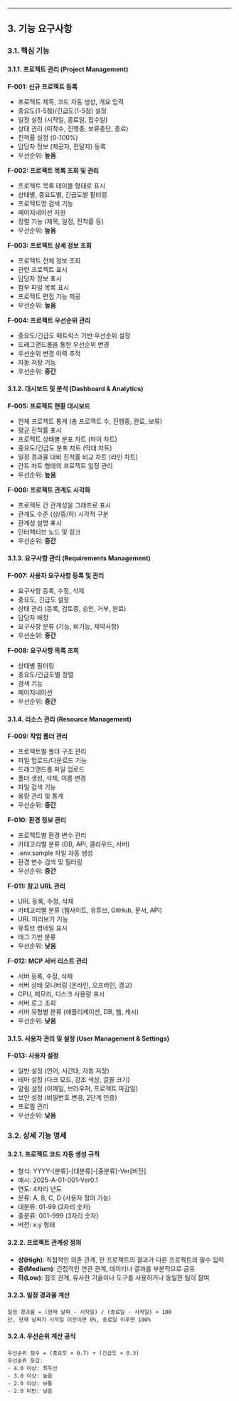 ---

## 3. 기능 요구사항

### 3.1. 핵심 기능

#### 3.1.1. 프로젝트 관리 (Project Management)

**F-001: 신규 프로젝트 등록**
- 프로젝트 제목, 코드 자동 생성, 개요 입력
- 중요도(1-5점)/긴급도(1-5점) 설정
- 일정 설정 (시작일, 종료일, 접수일)
- 상태 관리 (미착수, 진행중, 보류중단, 종료)
- 진척률 설정 (0-100%)
- 담당자 정보 (제공자, 전달자) 등록
- 우선순위: **높음**

**F-002: 프로젝트 목록 조회 및 관리**
- 프로젝트 목록 테이블 형태로 표시
- 상태별, 중요도별, 긴급도별 필터링
- 프로젝트명 검색 기능
- 페이지네이션 지원
- 정렬 기능 (제목, 일정, 진척률 등)
- 우선순위: **높음**

**F-003: 프로젝트 상세 정보 조회**
- 프로젝트 전체 정보 조회
- 관련 프로젝트 표시
- 담당자 정보 표시
- 첨부 파일 목록 표시
- 프로젝트 편집 기능 제공
- 우선순위: **높음**

**F-004: 프로젝트 우선순위 관리**
- 중요도/긴급도 매트릭스 기반 우선순위 설정
- 드래그앤드롭을 통한 우선순위 변경
- 우선순위 변경 이력 추적
- 자동 저장 기능
- 우선순위: **중간**

#### 3.1.2. 대시보드 및 분석 (Dashboard & Analytics)

**F-005: 프로젝트 현황 대시보드**
- 전체 프로젝트 통계 (총 프로젝트 수, 진행중, 완료, 보류)
- 평균 진척률 표시
- 프로젝트 상태별 분포 차트 (파이 차트)
- 중요도/긴급도 분포 차트 (막대 차트)
- 일정 경과율 대비 진척률 비교 차트 (라인 차트)
- 간트 차트 형태의 프로젝트 일정 관리
- 우선순위: **높음**

**F-006: 프로젝트 관계도 시각화**
- 프로젝트 간 관계성을 그래프로 표시
- 관계도 수준 (상/중/하) 시각적 구분
- 관계성 설명 표시
- 인터랙티브 노드 및 링크
- 우선순위: **중간**

#### 3.1.3. 요구사항 관리 (Requirements Management)

**F-007: 사용자 요구사항 등록 및 관리**
- 요구사항 등록, 수정, 삭제
- 중요도, 긴급도 설정
- 상태 관리 (등록, 검토중, 승인, 거부, 완료)
- 담당자 배정
- 요구사항 분류 (기능, 비기능, 제약사항)
- 우선순위: **중간**

**F-008: 요구사항 목록 조회**
- 상태별 필터링
- 중요도/긴급도별 정렬
- 검색 기능
- 페이지네이션
- 우선순위: **중간**

#### 3.1.4. 리소스 관리 (Resource Management)

**F-009: 작업 폴더 관리**
- 프로젝트별 폴더 구조 관리
- 파일 업로드/다운로드 기능
- 드래그앤드롭 파일 업로드
- 폴더 생성, 삭제, 이름 변경
- 파일 검색 기능
- 용량 관리 및 통계
- 우선순위: **중간**

**F-010: 환경 정보 관리**
- 프로젝트별 환경 변수 관리
- 카테고리별 분류 (DB, API, 클라우드, 서버)
- .env.sample 파일 자동 생성
- 환경 변수 검색 및 필터링
- 우선순위: **중간**

**F-011: 참고 URL 관리**
- URL 등록, 수정, 삭제
- 카테고리별 분류 (웹사이트, 유튜브, GitHub, 문서, API)
- URL 미리보기 기능
- 유튜브 썸네일 표시
- 태그 기반 분류
- 우선순위: **낮음**

**F-012: MCP 서버 리스트 관리**
- 서버 등록, 수정, 삭제
- 서버 상태 모니터링 (온라인, 오프라인, 경고)
- CPU, 메모리, 디스크 사용량 표시
- 서버 로그 조회
- 서버 유형별 분류 (애플리케이션, DB, 웹, 캐시)
- 우선순위: **낮음**

#### 3.1.5. 사용자 관리 및 설정 (User Management & Settings)

**F-013: 사용자 설정**
- 일반 설정 (언어, 시간대, 자동 저장)
- 테마 설정 (다크 모드, 강조 색상, 글꼴 크기)
- 알림 설정 (이메일, 브라우저, 프로젝트 마감일)
- 보안 설정 (비밀번호 변경, 2단계 인증)
- 프로필 관리
- 우선순위: **낮음**

### 3.2. 상세 기능 명세

#### 3.2.1. 프로젝트 코드 자동 생성 규칙
- 형식: YYYY-[분류]-[대분류]-[중분류]-Ver[버전]
- 예시: 2025-A-01-001-Ver0.1
- 연도: 4자리 년도
- 분류: A, B, C, D (사용자 정의 가능)
- 대분류: 01-99 (2자리 숫자)
- 중분류: 001-999 (3자리 숫자)
- 버전: x.y 형태

#### 3.2.2. 프로젝트 관계성 정의
- **상(High)**: 직접적인 의존 관계, 한 프로젝트의 결과가 다른 프로젝트의 필수 입력
- **중(Medium)**: 간접적인 연관 관계, 데이터나 결과를 부분적으로 공유
- **하(Low)**: 참조 관계, 유사한 기술이나 도구를 사용하거나 동일한 팀이 참여

#### 3.2.3. 일정 경과율 계산
```
일정 경과율 = (현재 날짜 - 시작일) / (종료일 - 시작일) × 100
단, 현재 날짜가 시작일 이전이면 0%, 종료일 이후면 100%
```

#### 3.2.4. 우선순위 계산 공식
```
우선순위 점수 = (중요도 × 0.7) + (긴급도 × 0.3)
우선순위 등급:
- 4.0 이상: 최우선
- 3.0 이상: 높음
- 2.0 이상: 보통
- 2.0 미만: 낮음
```